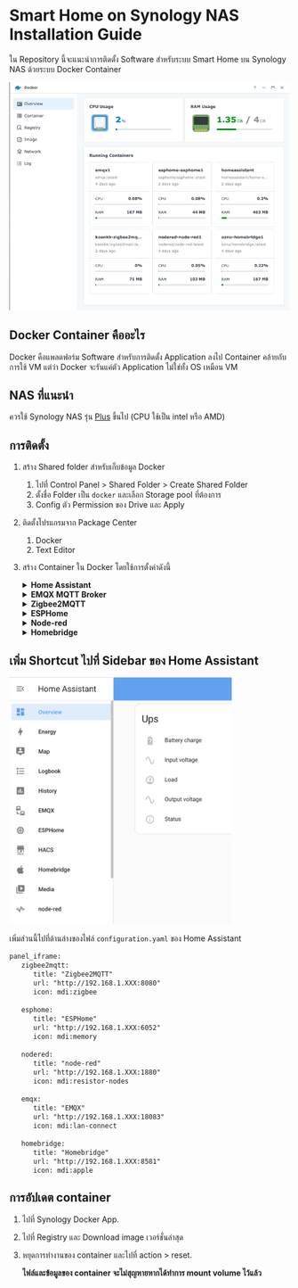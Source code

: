 # Smart Home on Synology NAS Installation Guide  
ใน Repository นี้จะแนะนำการติดตั้ง Software สำหรับระบบ Smart Home บน Synology NAS ด้วยระบบ Docker Container


<img src="https://raw.githubusercontent.com/maxmacstn/Synology-smarthome-container-guide/main/images/docker-page.png" width="700">

## Docker Container คืออะไร
Docker คือแพลตฟอร์ม Software สำหรับการติดตั้ง Application ลงไป Container คล้ายกับการใช้ VM แต่ว่า Docker จะรันแค่ตัว Application ไม่ใช่ทั้ง OS เหมือน VM

## NAS ที่แนะนำ
ควรใช้ Synology NAS รุ่น [Plus](https://www.synology.com/th-th/products/series/home) ขึ้นไป (CPU ใช้เป็น intel หรือ AMD)

## การติดตั้ง
1. สร้าง Shared folder สำหรับเก็บข้อมูล Docker
   1. ไปที่ Control Panel > Shared Folder > Create Shared Folder
   2. ตั้งชื่อ Folder เป็น `docker` และเลือก Storage pool ที่ต้องการ
   3. Config ตัว Permission ของ Drive และ Apply

2. ติดตั้งโปรแกรมจาก Package Center
   1. Docker
   2. Text Editor

3. สร้าง Container ใน Docker โดยใช้การตั้งค่าดังนี้
   
   <details>
     <summary><b>Home Assistant</b></summary>
     
   * Port Mapping: HOST
      | Purpose               | Port                  |
      |-----------------------|-----------------------|
      | Home Assistant UI     | 8123                  |
   
   * Volume:
      | Local Folder                         | Mount Path            |
      |--------------------------------------|-----------------------|
      | /`Your NAS Folder`/homeassistant     | /config               |
   
   * การติดตั้ง Integration
     * HACS
        1. ไปที่ Docker Container > Home Assistant Container > Terminal
        2. Create > Launch with command > ใส่ `bash`
        3. พิมพ์ `wget -O - https://get.hacs.xyz | bash -` และ enter เพื่อทำการติดตั้ง
        4. Restart Container
        5. ไปที่ Home Assistant Web > integration > ค้นหาว่า HACS และติดตั้ง
     * NUT UPS - อ่านค่าสถานะ UPS ที่เชื่อมต่อกับ NAS
        1. ไปที่ Control Panel ของ NAS และเลือก Hardware & Power > UPS
        2. เลือก Enable network UPS Server
        3. ใส่ `127.0.0.1` ลงใน Permitted Synology NAS Devices 
        4. Apply
        5. ค้นหา Integration NUT ใน Home Assistant และใส่ host เป็น `localhost`
   </details>
   
   
   <details>
     <summary><b>EMQX MQTT Broker</b></summary>
   
   * Port Mapping: BRIDGE
      | Purpose               | Local Port      | Container Port     |
      |-----------------------|-----------------|--------------------|
      | MQTT/WebSocket        | 1883            | 1883               |
      | Dashboard Management  | 18083           | 18083              |
   
   * Volume: No set
   
   </details>
   
   <details>
     <summary><b>Zigbee2MQTT</b></summary>
   
   * Port Mapping: HOST
      | Purpose               | Port                  |
      |-----------------------|-----------------------|
      | Dashboard Management  | 8080                  |
   
   * Volume:
      | Local Folder                         | Mount Path            |
      |--------------------------------------|-----------------------|
      | /`Your NAS Folder`/zigbee2mqtt       | /app/data             |
   
   * สร้างไฟล์ **configuration.yaml** ในโฟลเดอร์  `/Your NAS Folder/zigbee2mqtt/` 
   ```
   # Home Assistant integration (MQTT discovery)
   homeassistant: true
   
   # Web Front End
   frontend:
      # Optional, default 8080
      port: 8080
   
   # allow new devices to join
   permit_join: true
   
   # MQTT settings
   mqtt:
      # MQTT base topic for zigbee2mqtt MQTT messages
      base_topic: zigbee2mqtt
      # MQTT server URL
      server: 'mqtt://127.0.0.1:1883'
      # MQTT server authentication, uncomment if required:
      user: mqtt
      password: mqtt
   
   # Serial settings
   serial:
      # Location of SLZB-06
      port: tcp://xxx.xxx.xxx.xxx:6638
      baudrate: 115200
      # Disable green led?
      disable_led: false
      # Set output power to max 20
      advanced:
      transmit_power: 20
   
   ```
   
   </details>
   
   
   <details>
     <summary><b>ESPHome</b></summary>
   
   * Port Mapping: HOST
      | Purpose               | Port                  |
      |-----------------------|-----------------------|
      | Dashboard Management  | 6052                  |
   
   * ตัวอย่าง YAML สำหรับเปิดปิดไฟบนบอร์ด ESP32 (เพิ่มลงไปด้านล่างของไฟล์ yaml)
      ```
      switch:
      -  platform: gpio
         pin: GPIO2
         name: "Onboard LED"
      ```
   * สำหรับการติดตั้งครั้งแรก
     1.  กด install > Manual Download > Modern Format.
     2.  บันทึกไฟล์ `.bin` 
     3.  เปิด [ESPHome Web](https://web.esphome.io/)
     4.  เชื่อมต่อบอร์ดเข้ากับ USB ขอบคอมพิวเตอร์, กด CONNECT, และเลือก serial device.
     5.  กด INSTALL, และเลือกไฟล์ `.bin` ที่โหลดมา
     6.  กด INSTALL.
     **หลังการติดตั้งในครั้งแรก บอร์ดจะขึ้น Online ในหน้า Dashboard และในครั้งต่อไป สามารถลง Firmware แบบ OTA ได้**
   
   </details>
   
   <details>
     <summary><b>Node-red</b></summary>
      
   * Port Mapping: BRIDGE
      | Purpose               | Local Port      | Container Port     |
      |-----------------------|-----------------|--------------------|
      | Node-red web          | 1880            | 1880               |
   
   
   * Volume:
      | Local Folder                         | Mount Path            |
      |--------------------------------------|-----------------------|
      | /`Your NAS Folder`/node-red          | /data                 |
   
      **Note**: ถ้ารันเจอ error **EACCESS: permission denied** ให้ทำการ ssh ไปเปลี่ยน permission ของ node-red folder โดยใช้ command `sudo chmod -R 777 node-red/`
   
   * การติดตั้งและเชื่อมต่อกับ Home Assitant
      1. ไปที่ Node-RED setting > palette
      2. ติดตั้ง `node-red-contrib-home-assistant-websocket`
      3. ไปที่ Home Assistant > Profile (กดตรงชื่อ username ตรง sidebar) > สร้าง long-lived access token
      4. ใน Node-Red Home Assistant palette, เพิ่ม Home Assistant server base URL เป็น `http://192.168.1.xx:8123` และเพิ่ม Access token.
   
   </details>
   
   
   <details>
     <summary><b>Homebridge</b></summary>
   
   * Port Mapping: HOST
   
      | Purpose     | Port                  |
      |-------------|-----------------------|
      | Web UI      | 8581                  |
   
   * Volume:
      | Local Folder                         | Mount Path            |
      |--------------------------------------|-----------------------|
      | /`Your NAS Folder`/homebridge        | /homebridge           |
   
   </details>

## เพิ่ม Shortcut ไปที่ Sidebar ของ Home Assistant

<img src="https://raw.githubusercontent.com/maxmacstn/Synology-smarthome-container-guide/main/images/ha-sidebar.png" width="400">

เพิ่มส่วนนี้ไปที่ด้านล่างของไฟล์ `configuration.yaml` ของ Home Assistant

```
panel_iframe:
   zigbee2mqtt:
      title: "Zigbee2MQTT"
      url: "http://192.168.1.XXX:8080"
      icon: mdi:zigbee

   esphome:
      title: "ESPHome"
      url: "http://192.168.1.XXX:6052"
      icon: mdi:memory

   nodered:
      title: "node-red"
      url: "http://192.168.1.XXX:1880"
      icon: mdi:resistor-nodes

   emqx:
      title: "EMQX"
      url: "http://192.168.1.XXX:18083"
      icon: mdi:lan-connect

   homebridge:
      title: "Homebridge"
      url: "http://192.168.1.XXX:8581"
      icon: mdi:apple
```

## การอัปเดต container
   1. ไปที่ Synology Docker App.
   2. ไปที่ Registry และ Download image เวอร์ชั่นล่าสุด
   3. หยุดการทำงานของ container และไปที่ action > reset.
      
      **ไฟล์และข้อมูลของ container จะไม่สุญหายหากได้ทำการ mount volume ไว้แล้ว**
